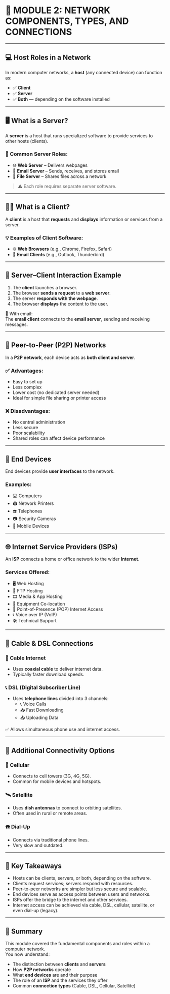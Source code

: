# 📘 MODULE 2: NETWORK COMPONENTS, TYPES, AND CONNECTIONS
---

## 💻 Host Roles in a Network

In modern computer networks, a **host** (any connected device) can function as:

- ✅ **Client**
- ✅ **Server**
- ✅ **Both** — depending on the software installed

---

## 🖥️ What is a Server?

A **server** is a host that runs specialized software to provide services to other hosts (clients).

### 🔧 Common Server Roles:
- 🌐 **Web Server** – Delivers webpages
- 📧 **Email Server** – Sends, receives, and stores email
- 📂 **File Server** – Shares files across a network

> ⚠️ Each role requires separate server software.

---

## 👨‍💻 What is a Client?

A **client** is a host that **requests** and **displays** information or services from a server.

### 💡 Examples of Client Software:
- 🌐 **Web Browsers** (e.g., Chrome, Firefox, Safari)
- 📧 **Email Clients** (e.g., Outlook, Thunderbird)

---

## 🔁 Server–Client Interaction Example

1. The **client** launches a browser.
2. The browser **sends a request** to a **web server**.
3. The server **responds with the webpage**.
4. The browser **displays** the content to the user.

📩 With email:  
The **email client** connects to the **email server**, sending and receiving messages.

---

## 🤝 Peer-to-Peer (P2P) Networks

In a **P2P network**, each device acts as **both client and server**.

### ✅ Advantages:
- Easy to set up
- Less complex
- Lower cost (no dedicated server needed)
- Ideal for simple file sharing or printer access

### ❌ Disadvantages:
- No central administration
- Less secure
- Poor scalability
- Shared roles can affect device performance

---

## 🧩 End Devices

End devices provide **user interfaces** to the network.

### Examples:
- 💻 Computers
- 🖨️ Network Printers
- ☎️ Telephones
- 📷 Security Cameras
- 📱 Mobile Devices

---

## 🌐 Internet Service Providers (ISPs)

An **ISP** connects a home or office network to the wider **Internet**.

### Services Offered:
- 🖥️ Web Hosting
- 📁 FTP Hosting
- 🎞️ Media & App Hosting
- 🏢 Equipment Co-location
- 📡 Point-of-Presence (POP) Internet Access
- 📞 Voice over IP (VoIP)
- 🛠️ Technical Support

---

## 🔌 Cable & DSL Connections

### 📡 Cable Internet
- Uses **coaxial cable** to deliver internet data.
- Typically faster download speeds.

### 📞 DSL (Digital Subscriber Line)
- Uses **telephone lines** divided into 3 channels:
  - 📞 Voice Calls
  - 📥 Fast Downloading
  - 📤 Uploading Data

✅ Allows simultaneous phone use and internet access.

---

## 📶 Additional Connectivity Options

### 📱 Cellular
- Connects to cell towers (3G, 4G, 5G).
- Common for mobile devices and hotspots.

### 🛰️ Satellite
- Uses **dish antennas** to connect to orbiting satellites.
- Often used in rural or remote areas.

### ☎️ Dial-Up
- Connects via traditional phone lines.
- Very slow and outdated.

---

## 📌 Key Takeaways

- Hosts can be clients, servers, or both, depending on the software.
- Clients request services; servers respond with resources.
- Peer-to-peer networks are simpler but less secure and scalable.
- End devices serve as access points between users and networks.
- ISPs offer the bridge to the internet and other services.
- Internet access can be achieved via cable, DSL, cellular, satellite, or even dial-up (legacy).

---

## 🧠 Summary

This module covered the fundamental components and roles within a computer network.  
You now understand:

- The distinction between **clients** and **servers**
- How **P2P networks** operate
- What **end devices** are and their purpose
- The role of an **ISP** and the services they offer
- Common **connection types** (Cable, DSL, Cellular, Satellite)
